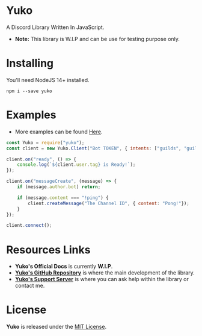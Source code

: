 # Yuko

A Discord Library Written In JavaScript.

- **Note:** This library is W.I.P and can be use for testing purpose only.

# Installing

You'll need NodeJS 14+ installed.

```
npm i --save yuko
```

# Examples

- More examples can be found [Here](https://github.com/NotMarx/yuko/tree/master/examples).

```js
const Yuko = require("yuko");
const client = new Yuko.Client("Bot TOKEN", { intents: ["guilds", "guildMessages"]});

client.on("ready", () => {
    console.log(`${client.user.tag} is Ready!`);
});

client.on("messageCreate", (message) => {
    if (message.author.bot) return;

    if (message.content === "!ping") {
        client.createMessage("The Channel ID", { content: "Pong!"});
    }
});

client.connect();
```

# Resources Links

- **Yuko's Official Docs** is currently **W.I.P**.
- **[Yuko's GitHub Repository](https://github.com/NotMarx/yuko)** is where the main development of the library.
- **[Yuko's Support Server](https://discord.gg/5wP5cCqSHD)** is where you can ask help within the library or contact me.

# License

**Yuko** is released under the [MIT License](https://opensource.org/licenses/MIT).